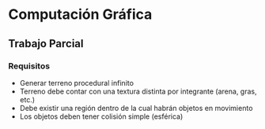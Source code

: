 Computación Gráfica
===================

## Trabajo Parcial

### Requisitos

* Generar terreno procedural infinito
* Terreno debe contar con una textura distinta por integrante (arena, gras, etc.)
* Debe existir una región dentro de la cual habrán objetos en movimiento
* Los objetos deben tener colisión simple (esférica)
